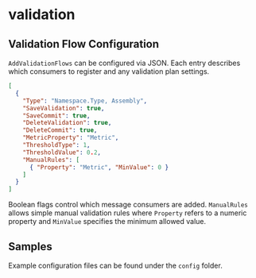 # validation

## Validation Flow Configuration

`AddValidationFlows` can be configured via JSON. Each entry describes which consumers to register and any validation plan settings.

```json
[
  {
    "Type": "Namespace.Type, Assembly",
    "SaveValidation": true,
    "SaveCommit": true,
    "DeleteValidation": true,
    "DeleteCommit": true,
    "MetricProperty": "Metric",
    "ThresholdType": 1,
    "ThresholdValue": 0.2,
    "ManualRules": [
      { "Property": "Metric", "MinValue": 0 }
    ]
  }
]
```

Boolean flags control which message consumers are added. `ManualRules` allows simple manual validation rules where `Property` refers to a numeric property and `MinValue` specifies the minimum allowed value.

## Samples

Example configuration files can be found under the `config` folder.

